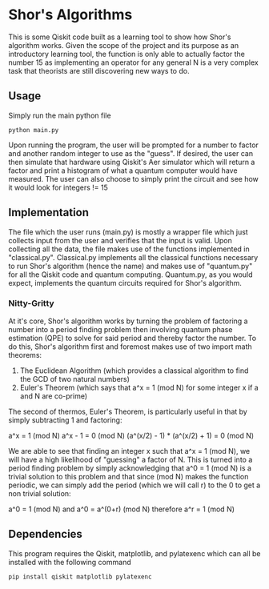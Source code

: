 # Shor's Algorithms
This is some Qiskit code built as a learning tool to show how Shor's algorithm works. Given the scope
of the project and its purpose as an introductory learning tool, the function is only able to actually factor
the number 15 as implementing an operator for any general N is a very complex task that theorists are still
discovering new ways to do.


## Usage
Simply run the main python file

```
python main.py
````

Upon running the program, the user will be prompted for a number to factor and another random integer
to use as the "guess". If desired, the user can then simulate that hardware using Qiskit's Aer simulator
which will return a factor and print a histogram of what a quantum computer would have measured. The user
can also choose to simply print the circuit and see how it would look for integers != 15

## Implementation

The file which the user runs (main.py) is mostly a wrapper file which just collects input from the user
and verifies that the input is valid. Upon collecting all the data, the file makes use of the functions
implemented in "classical.py". Classical.py implements all the classical functions necessary to run Shor's algorithm
(hence the name) and makes use of "quantum.py" for all the Qiskit code and quantum computing. Quantum.py, as you
would expect, implements the quantum circuits required for Shor's algorithm.

### Nitty-Gritty

At it's core, Shor's algorithm works by turning the problem of factoring a number into a period finding problem then
involving quantum phase estimation (QPE) to solve for said period and thereby factor the number. To do this, Shor's algorithm
first and foremost makes use of two import math theorems:

1. The Euclidean Algorithm (which provides a classical algorithm to find the GCD of two natural numbers)
2. Euler's Theorem (which says that a^x = 1 (mod N) for some integer x if a and N are co-prime)

The second of thermos, Euler's Theorem, is particularly useful in that by simply subtracting 1 and factoring:

a^x = 1 (mod N)
a^x - 1 = 0 (mod N)
(a^(x/2) - 1) * (a^(x/2) + 1) = 0 (mod N)

We are able to see that finding an integer x such that a^x = 1 (mod N), we will have a high likelihood of "guessing" a
factor of N. This is turned into a period finding problem by simply acknowledging that a^0 = 1 (mod N) is a trivial solution
to this problem and that since (mod N) makes the function periodic, we can simply add the period (which we will call r) to
the 0 to get a non trivial solution:

a^0 = 1 (mod N) and a^0 = a^(0+r) (mod N) therefore
a^r = 1 (mod N)


## Dependencies
This program requires the Qiskit, matplotlib, and pylatexenc which can all be installed with the following command

```
pip install qiskit matplotlib pylatexenc
```
